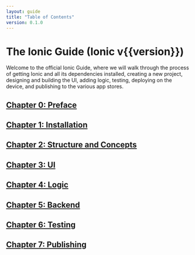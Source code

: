 ```yaml
---
layout: guide
title: "Table of Contents"
version: 0.1.0
---
```


# The Ionic Guide (Ionic v{{version}})

Welcome to the official Ionic Guide, where we will walk through the process of getting Ionic and all its dependencies installed, creating a new project, designing and building the UI, adding logic, testing, deploying on the device, and publishing to the various app stores.

## [Chapter 0: Preface](preface.html)
## [Chapter 1: Installation](preface.html)
## [Chapter 2: Structure and Concepts](structure.html)
## [Chapter 3: UI](ui.html)
## [Chapter 4: Logic](logic.html)
## [Chapter 5: Backend](backend.html)
## [Chapter 6: Testing](testing.html)
## [Chapter 7: Publishing](publishing.html)

